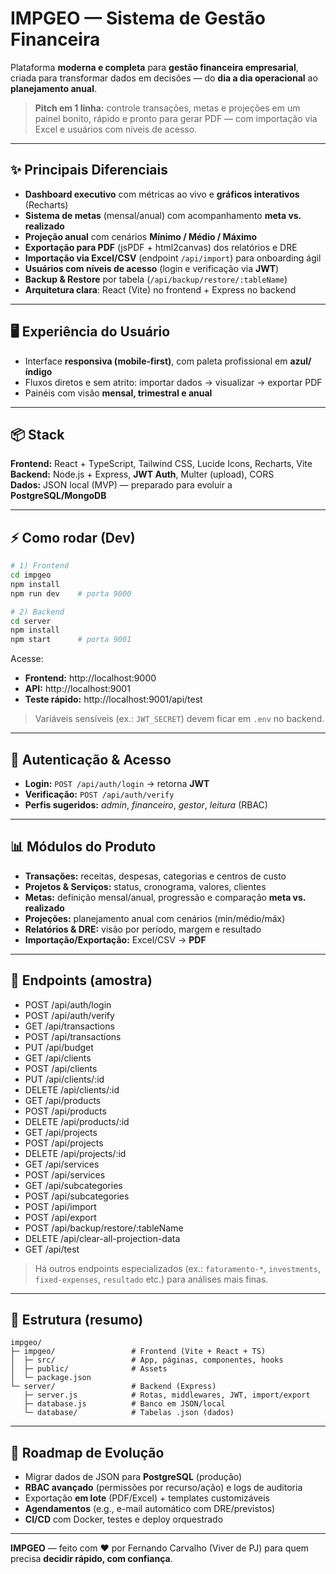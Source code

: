 # IMPGEO — Sistema de Gestão Financeira

Plataforma **moderna e completa** para **gestão financeira empresarial**, criada para transformar dados em decisões — do **dia a dia operacional** ao **planejamento anual**.

> **Pitch em 1 linha:** controle transações, metas e projeções em um painel bonito, rápido e pronto para gerar PDF — com importação via Excel e usuários com níveis de acesso.

---

## ✨ Principais Diferenciais
- **Dashboard executivo** com métricas ao vivo e **gráficos interativos** (Recharts)
- **Sistema de metas** (mensal/anual) com acompanhamento **meta vs. realizado**
- **Projeção anual** com cenários **Mínimo / Médio / Máximo**
- **Exportação para PDF** (jsPDF + html2canvas) dos relatórios e DRE
- **Importação via Excel/CSV** (endpoint `/api/import`) para onboarding ágil
- **Usuários com níveis de acesso** (login e verificação via **JWT**)
- **Backup & Restore** por tabela (`/api/backup/restore/:tableName`)
- **Arquitetura clara**: React (Vite) no frontend + Express no backend

---

## 🖥️ Experiência do Usuário
- Interface **responsiva (mobile‑first)**, com paleta profissional em **azul/índigo**
- Fluxos diretos e sem atrito: importar dados → visualizar → exportar PDF
- Painéis com visão **mensal, trimestral e anual**

---

## 📦 Stack
**Frontend:** React + TypeScript, Tailwind CSS, Lucide Icons, Recharts, Vite  
**Backend:** Node.js + Express, **JWT Auth**, Multer (upload), CORS  
**Dados:** JSON local (MVP) — preparado para evoluir a **PostgreSQL/MongoDB**

---

## ⚡ Como rodar (Dev)
```bash
# 1) Frontend
cd impgeo
npm install
npm run dev    # porta 9000

# 2) Backend
cd server
npm install
npm start      # porta 9001
```

Acesse:  
- **Frontend:** http://localhost:9000  
- **API:** http://localhost:9001  
- **Teste rápido:** http://localhost:9001/api/test

> Variáveis sensíveis (ex.: `JWT_SECRET`) devem ficar em `.env` no backend.

---

## 🔐 Autenticação & Acesso
- **Login:** `POST /api/auth/login` → retorna **JWT**
- **Verificação:** `POST /api/auth/verify`
- **Perfis sugeridos:** _admin_, _financeiro_, _gestor_, _leitura_ (RBAC)

---

## 📊 Módulos do Produto
- **Transações:** receitas, despesas, categorias e centros de custo
- **Projetos & Serviços:** status, cronograma, valores, clientes
- **Metas:** definição mensal/anual, progressão e comparação **meta vs. realizado**
- **Projeções:** planejamento anual com cenários (min/médio/máx)
- **Relatórios & DRE:** visão por período, margem e resultado
- **Importação/Exportação:** Excel/CSV → **PDF**

---

## 🔌 Endpoints (amostra)
- POST /api/auth/login
- POST /api/auth/verify
- GET  /api/transactions
- POST /api/transactions
- PUT  /api/budget
- GET  /api/clients
- POST /api/clients
- PUT  /api/clients/:id
- DELETE /api/clients/:id
- GET  /api/products
- POST /api/products
- DELETE /api/products/:id
- GET  /api/projects
- POST /api/projects
- DELETE /api/projects/:id
- GET  /api/services
- POST /api/services
- GET  /api/subcategories
- POST /api/subcategories
- POST /api/import
- POST /api/export
- POST /api/backup/restore/:tableName
- DELETE /api/clear-all-projection-data
- GET  /api/test

> Há outros endpoints especializados (ex.: `faturamento-*`, `investments`, `fixed-expenses`, `resultado` etc.) para análises mais finas.

---

## 🧱 Estrutura (resumo)
```
impgeo/
├─ impgeo/                 # Frontend (Vite + React + TS)
│  ├─ src/                 # App, páginas, componentes, hooks
│  ├─ public/              # Assets
│  └─ package.json
└─ server/                 # Backend (Express)
   ├─ server.js            # Rotas, middlewares, JWT, import/export
   ├─ database.js          # Banco em JSON/local
   └─ database/            # Tabelas .json (dados)
```

---

## 🧭 Roadmap de Evolução
- Migrar dados de JSON para **PostgreSQL** (produção)
- **RBAC avançado** (permissões por recurso/ação) e logs de auditoria
- Exportação **em lote** (PDF/Excel) + templates customizáveis
- **Agendamentos** (e.g., e-mail automático com DRE/previstos)
- **CI/CD** com Docker, testes e deploy orquestrado

---

**IMPGEO** — feito com ❤️ por Fernando Carvalho (Viver de PJ) para quem precisa **decidir rápido, com confiança**.
